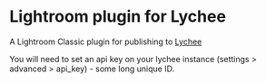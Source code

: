 # Lightroom plugin for Lychee

A Lightroom Classic plugin for publishing to [Lychee](https://lycheeorg.github.io/)

You will need to set an api key on your lychee instance (settings > advanced > api_key) - some long unique ID.
